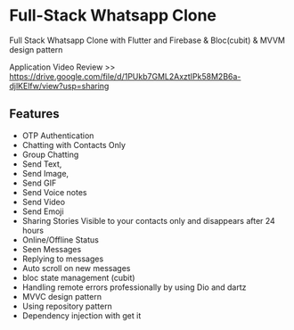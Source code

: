 # Full-Stack Whatsapp Clone

Full Stack Whatsapp Clone with Flutter and Firebase & Bloc(cubit) & MVVM design pattern

 Application Video Review >> https://drive.google.com/file/d/1PUkb7GML2AxztIPk58M2B6a-djlKElfw/view?usp=sharing

## Features

- OTP Authentication
- Chatting with Contacts Only
- Group Chatting
- Send Text,
- Send Image,
- Send GIF
- Send Voice notes
- Send Video 
- Send Emoji 
- Sharing Stories Visible to your contacts only and disappears after 24 hours
- Online/Offline Status
- Seen Messages 
- Replying to messages
- Auto scroll on new messages
- bloc state management (cubit)
- Handling remote errors professionally by using Dio and dartz
- MVVC design pattern
- Using repository pattern
- Dependency injection with get it

